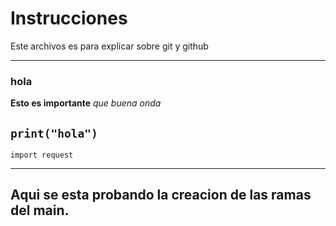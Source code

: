 # Instrucciones

Este archivos es para explicar sobre git y github

---
### hola

**Esto es importante**
*que buena onda*

`print("hola")`
---
```
import request
```
---
Aqui se esta probando la creacion de las ramas del main.
---